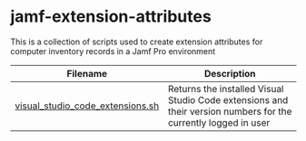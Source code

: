 # jamf-extension-attributes
This is a collection of scripts used to create extension attributes for computer inventory records in a Jamf Pro environment

| Filename | Description |
| ----------- | ----------- |
| [visual_studio_code_extensions.sh](https://github.com/ahrenwillms/jamf-extension-attributes/blob/main/visual_studio_code_extensions.sh) | Returns the installed Visual Studio Code extensions and their version numbers for the currently logged in user |